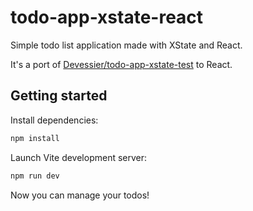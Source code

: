 # todo-app-xstate-react

Simple todo list application made with XState and React.

It's a port of [Devessier/todo-app-xstate-test](https://github.com/Devessier/todo-app-xstate-test) to React.

## Getting started

Install dependencies:

```bash
npm install
```

Launch Vite development server:

```bash
npm run dev
```

Now you can manage your todos!
